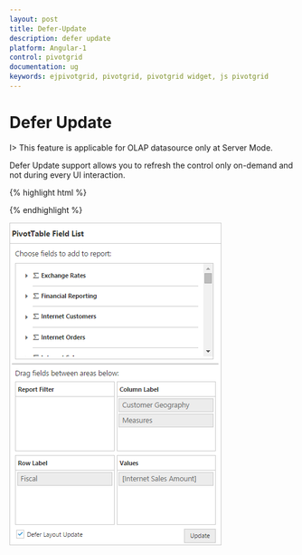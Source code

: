 ```yaml
---
layout: post
title: Defer-Update
description: defer update
platform: Angular-1
control: pivotgrid
documentation: ug
keywords: ejpivotgrid, pivotgrid, pivotgrid widget, js pivotgrid 
---
```


# Defer Update

I> This feature is applicable for OLAP datasource only at Server Mode.

Defer Update support allows you to refresh the control only on-demand and not during every UI interaction. 

{% highlight html %}

<div ng-controller="PivotGridCtrl">
    <div id="PivotGrid1" ej-pivotgrid e-url="url" e-pivotTableFieldListID="pivotTableFieldListID" />
    <div id="PivotSchemaDesigner1" ej-pivotschemadesigner="" e-olap="olap" ></div>
</div>
<script>
    angular.module("PivotGridApp",["ejangular"]).controller('PivotGridCtrl', function ($scope) 
    {
        $scope.url = "/Olap";
        $scope.pivotTableFieldListID = "PivotSchemaDesigner1";
    });
</script>

{% endhighlight %}

![](Defer-Update_images/defer.png) 


